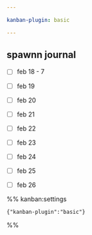 ```yaml
---

kanban-plugin: basic

---
```


## spawnn journal

- [ ] feb 18 - 7
- [ ] feb 19
- [ ] feb 20
- [ ] feb 21
- [ ] feb 22
- [ ] feb 23
- [ ] feb 24
- [ ] feb 25
- [ ] feb 26




%% kanban:settings
```
{"kanban-plugin":"basic"}
```
%%